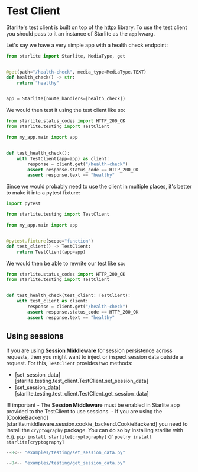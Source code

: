 # Test Client

Starlite's test client is built on top of
the [httpx](https://github.com/encode/httpx) library. To use the test client you should pass to it an
instance of Starlite as the `app` kwarg.

Let's say we have a very simple app with a health check endpoint:

```python title="my_app/main.py"
from starlite import Starlite, MediaType, get


@get(path="/health-check", media_type=MediaType.TEXT)
def health_check() -> str:
    return "healthy"


app = Starlite(route_handlers=[health_check])
```

We would then test it using the test client like so:

```python title="tests/test_health_check.py"
from starlite.status_codes import HTTP_200_OK
from starlite.testing import TestClient

from my_app.main import app


def test_health_check():
    with TestClient(app=app) as client:
        response = client.get("/health-check")
        assert response.status_code == HTTP_200_OK
        assert response.text == "healthy"
```

Since we would probably need to use the client in multiple places, it's better to make it into a pytest fixture:

```python title="tests/conftest.py"
import pytest

from starlite.testing import TestClient

from my_app.main import app


@pytest.fixture(scope="function")
def test_client() -> TestClient:
    return TestClient(app=app)
```

We would then be able to rewrite our test like so:

```python title="tests/test_health_check.py"
from starlite.status_codes import HTTP_200_OK
from starlite.testing import TestClient


def test_health_check(test_client: TestClient):
    with test_client as client:
        response = client.get("/health-check")
        assert response.status_code == HTTP_200_OK
        assert response.text == "healthy"
```

## Using sessions

If you are using [**Session Middleware**](./7-middleware/3-builtin-middlewares/5-session-middleware/) for session persistence
across requests, then you might want to inject or inspect session data outside a request. For this, `TestClient` provides
two methods:

- [set_session_data][starlite.testing.test_client.TestClient.set_session_data]
- [set_session_data][starlite.testing.test_client.TestClient.get_session_data]

!!! important
    - The **Session Middleware** must be enabled in Starlite app provided to the TestClient to use sessions.
    - If you are using the [CookieBackend][starlite.middleware.session.cookie_backend.CookieBackend] you need
      to install the `cryptography` package. You can do so by installing starlite with e.g. `pip install starlite[cryptography]`
      or `poetry install starlite[cryptography]`

```py title="Setting session data"
--8<-- "examples/testing/set_session_data.py"
```

```py title="Getting session data"
--8<-- "examples/testing/get_session_data.py"
```
